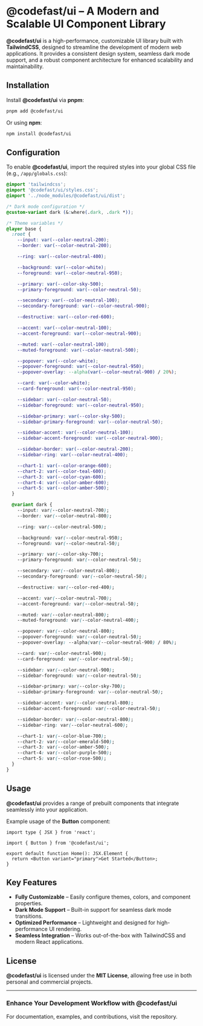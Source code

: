 # **@codefast/ui** – A Modern and Scalable UI Component Library

**@codefast/ui** is a high-performance, customizable UI library built with **TailwindCSS**, designed to streamline the development of modern web applications. It provides a consistent design system, seamless dark mode support, and a robust component architecture for enhanced scalability and maintainability.

## Installation

Install **@codefast/ui** via **pnpm**:

```sh
pnpm add @codefast/ui
```

Or using **npm**:

```sh
npm install @codefast/ui
```

## Configuration

To enable **@codefast/ui**, import the required styles into your global CSS file (e.g., `/app/globals.css`):

```css
@import 'tailwindcss';
@import '@codefast/ui/styles.css';
@import '../node_modules/@codefast/ui/dist';

/* Dark mode configuration */
@custom-variant dark (&:where(.dark, .dark *));

/* Theme variables */
@layer base {
  :root {
    --input: var(--color-neutral-200);
    --border: var(--color-neutral-200);

    --ring: var(--color-neutral-400);

    --background: var(--color-white);
    --foreground: var(--color-neutral-950);

    --primary: var(--color-sky-500);
    --primary-foreground: var(--color-neutral-50);

    --secondary: var(--color-neutral-100);
    --secondary-foreground: var(--color-neutral-900);

    --destructive: var(--color-red-600);

    --accent: var(--color-neutral-100);
    --accent-foreground: var(--color-neutral-900);

    --muted: var(--color-neutral-100);
    --muted-foreground: var(--color-neutral-500);

    --popover: var(--color-white);
    --popover-foreground: var(--color-neutral-950);
    --popover-overlay: --alpha(var(--color-neutral-900) / 20%);

    --card: var(--color-white);
    --card-foreground: var(--color-neutral-950);

    --sidebar: var(--color-neutral-50);
    --sidebar-foreground: var(--color-neutral-950);

    --sidebar-primary: var(--color-sky-500);
    --sidebar-primary-foreground: var(--color-neutral-50);

    --sidebar-accent: var(--color-neutral-100);
    --sidebar-accent-foreground: var(--color-neutral-900);

    --sidebar-border: var(--color-neutral-200);
    --sidebar-ring: var(--color-neutral-400);

    --chart-1: var(--color-orange-600);
    --chart-2: var(--color-teal-600);
    --chart-3: var(--color-cyan-600);
    --chart-4: var(--color-amber-600);
    --chart-5: var(--color-amber-500);
  }

  @variant dark {
    --input: var(--color-neutral-700);
    --border: var(--color-neutral-800);

    --ring: var(--color-neutral-500);

    --background: var(--color-neutral-950);
    --foreground: var(--color-neutral-50);

    --primary: var(--color-sky-700);
    --primary-foreground: var(--color-neutral-50);

    --secondary: var(--color-neutral-800);
    --secondary-foreground: var(--color-neutral-50);

    --destructive: var(--color-red-400);

    --accent: var(--color-neutral-700);
    --accent-foreground: var(--color-neutral-50);

    --muted: var(--color-neutral-800);
    --muted-foreground: var(--color-neutral-400);

    --popover: var(--color-neutral-800);
    --popover-foreground: var(--color-neutral-50);
    --popover-overlay: --alpha(var(--color-neutral-900) / 80%);

    --card: var(--color-neutral-900);
    --card-foreground: var(--color-neutral-50);

    --sidebar: var(--color-neutral-900);
    --sidebar-foreground: var(--color-neutral-50);

    --sidebar-primary: var(--color-sky-700);
    --sidebar-primary-foreground: var(--color-neutral-50);

    --sidebar-accent: var(--color-neutral-800);
    --sidebar-accent-foreground: var(--color-neutral-50);

    --sidebar-border: var(--color-neutral-800);
    --sidebar-ring: var(--color-neutral-600);

    --chart-1: var(--color-blue-700);
    --chart-2: var(--color-emerald-500);
    --chart-3: var(--color-amber-500);
    --chart-4: var(--color-purple-500);
    --chart-5: var(--color-rose-500);
  }
}
```

## Usage

**@codefast/ui** provides a range of prebuilt components that integrate seamlessly into your application.

Example usage of the **Button** component:

```tsx
import type { JSX } from 'react';

import { Button } from '@codefast/ui';

export default function Home(): JSX.Element {
  return <Button variant="primary">Get Started</Button>;
}
```

## Key Features

- **Fully Customizable** – Easily configure themes, colors, and component properties.
- **Dark Mode Support** – Built-in support for seamless dark mode transitions.
- **Optimized Performance** – Lightweight and designed for high-performance UI rendering.
- **Seamless Integration** – Works out-of-the-box with TailwindCSS and modern React applications.

## License

**@codefast/ui** is licensed under the **MIT License**, allowing free use in both personal and commercial projects.

---

### Enhance Your Development Workflow with **@codefast/ui**

For documentation, examples, and contributions, visit the repository.
